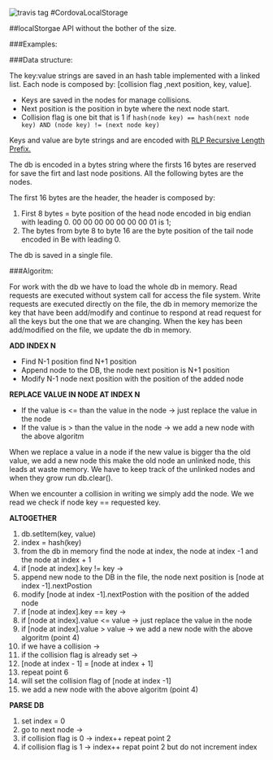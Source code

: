 ![travis tag](https://travis-ci.org/Fi3/CordovaLocalStorage.svg?branch=master)
#CordovaLocalStorage

##localStorgae API without the bother of the size.

###Examples:

###Data structure:

The key:value strings are saved in an hash table implemented with a linked list.
Each node is composed by: [collision flag ,next position, key, value].
* Keys are saved in the nodes for manage collisions.
* Next position is the position in byte where the next node start.
* Collision flag is one bit that is 1 if `hash(node key) == hash(next node key) AND (node key) != (next node key)` 

Keys and value are byte strings and are encoded with [RLP Recursive Length Prefix.](https://github.com/ethereum/wiki/wiki/RLP)

The db is encoded in a bytes string where the firsts 16 bytes are reserved for save the firt and last node
positions. All the following bytes are the nodes.

The first 16 bytes are the header, the header is composed by:
1. First 8 bytes = byte position of the head node encoded in big endian with leading 0. 00 00 00 00 00 00 00 01 is 1;
2. The bytes from byte 8 to byte 16 are the byte position of the tail node encoded in Be with leading 0.

The db is saved in a single file.

###Algoritm:

For work with the db we have to load the whole db in memory. Read requests are executed without system call for access the
file system. Write requests are executed directly on the file, the db
in memory memorize the key that have been add/modify and continue to respond at read request for all the keys
but the one that we are changing. When the key has been add/modified on the file, we update the db in memory.

**ADD INDEX N**
* Find N-1 position find N+1 position
* Append node to the DB, the node next position is N+1 position
* Modify N-1 node next position with the position of the added node

**REPLACE VALUE IN NODE AT INDEX N**
* If the value is <= than the value in the node -> just replace the value in the node
* If the value is > than the value in the node -> we add a new node with the above algoritm

When we replace a value in a node if the new value is bigger tha the old value, we add a new node this make the old node
an unlinked node, this leads at waste memory. We have to keep track of the unlinked nodes and when they grow run db.clear().

When we encounter a collision in writing we simply add the node. We we read we check if node key == requested key.

**ALTOGETHER**

1. db.setItem(key, value)
2. index = hash(key)
3. from the db in memory find the node at index, the node at index -1 and the node at index + 1
4. if [node at index].key != key ->
 1. append new node to the DB in the file, the node next position is [node at index -1].nextPostion
 2. modify [node at index -1].nextPostion with the position of the added node
5. if [node at index].key == key ->
 1. if [node at index].value <= value -> just replace the value in the node
 2. if [node at index].value > value -> we add a new node with the above algoritm (point 4)
6. if we have a collision ->
 1. if the collision flag is already set ->
  1. [node at index - 1] = [node at index + 1]
  2. repeat point 6
 2. will set the collision flag of [node at index -1]
 3. we add a new node with the above algoritm (point 4)
    
**PARSE DB**

1. set index = 0
2. go to next node ->
 1. if collision flag is 0 -> index++ repeat point 2
 2. if collision flag is 1 -> index++ repat point 2 but do not increment index
